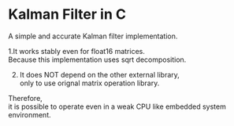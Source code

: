 # Kalman Filter in C

A simple and accurate Kalman filter implementation.  


1.It works stably even for float16 matrices.  
 Because this implementation uses sqrt decomposition.    
 

2. It does NOT depend on the other external library,  
 only to use orignal matrix operation library.  

Therefore,  
it is possible to operate even in a weak CPU like embedded system environment.  
